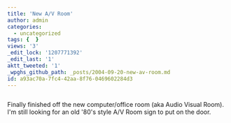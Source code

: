 ```yaml
---
title: 'New A/V Room'
author: admin
categories:
  - uncategorized
tags: {  }
views: '3'
_edit_lock: '1207771392'
_edit_last: '1'
aktt_tweeted: '1'
_wpghs_github_path: _posts/2004-09-20-new-av-room.md
id: a93ac70a-7fc4-42aa-8f76-0469602284d3
---
```

<p><a href="http://www.flickr.com/photo.gne?id=512125" title="photo sharing"><img src="http://www.flickr.com/photos/512125_m.jpg" alt="" /></a></p>
<p>Finally finished off the new computer/office room (aka Audio Visual Room).  I'm still looking for an old '80's style A/V Room sign to put on the door.</p>
